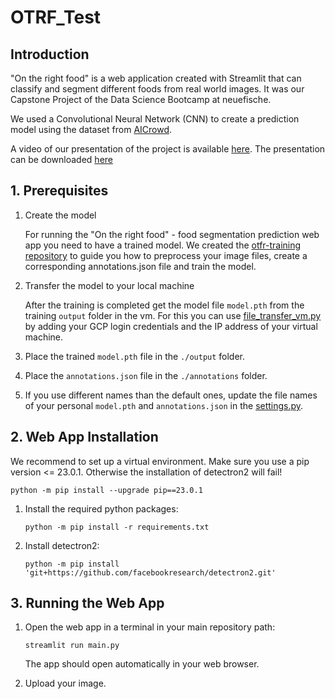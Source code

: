 # OTRF_Test

## Introduction

"On the right food" is a web application created with Streamlit that can classify and segment different foods from real world images. It was our Capstone Project of the Data Science Bootcamp at neuefische.

We used a Convolutional Neural Network (CNN) to create a prediction model using the dataset from [AICrowd](https://link.to/thedataset).

A video of our presentation of the project is available [here](https://www.youtube.com/watch?v=ymSrVHMmX54).
The presentation can be downloaded [here](https://google_drive.com)

## 1. Prerequisites

1. Create the model

    For running the "On the right food" - food segmentation prediction web app you need to have a trained model. We created the [otfr-training repository](https://github.com/rhiniodontypus/otrf-training) to guide you how to preprocess your image files, create a corresponding annotations.json file and train the model.
    
2. Transfer the model to your local machine

    After the training is completed get the model file `model.pth` from the training `output` folder in the vm. For this you can use [file_transfer_vm.py](file_transfer_vm.py) by adding your GCP login credentials and the IP address of your virtual machine.

5. Place the trained `model.pth` file in the `./output` folder.

6. Place the `annotations.json` file in the `./annotations` folder.

7. If you use different names than the default ones, update the file names of your personal `model.pth` and `annotations.json` in the [settings.py](./config/settings.py).

## 2. Web App Installation

We recommend to set up a virtual environment. Make sure you use a pip version <= 23.0.1. Otherwise the installation of detectron2 will fail!

`python -m pip install --upgrade pip==23.0.1`


1. Install the required python packages:

    `python -m pip install -r requirements.txt`

2. Install detectron2:

    `python -m pip install 'git+https://github.com/facebookresearch/detectron2.git'`

## 3. Running the Web App
1. Open the web app in a terminal in your main repository path:

    `streamlit run main.py`

    The app should open automatically in your web browser.
2. Upload your image.